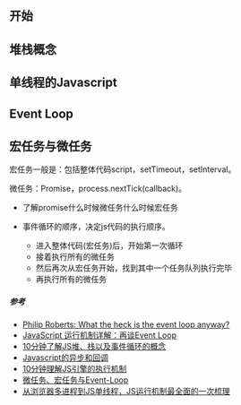 ## 开始

## 堆栈概念

## 单线程的Javascript

## Event Loop


## 宏任务与微任务

宏任务一般是：包括整体代码script，setTimeout，setInterval。

微任务：Promise，process.nextTick(callback)。

- 了解promise什么时候微任务什么时候宏任务

- 事件循环的顺序，决定js代码的执行顺序。
  + 进入整体代码(宏任务)后，开始第一次循环
  + 接着执行所有的微任务
  + 然后再次从宏任务开始，找到其中一个任务队列执行完毕
  + 再执行所有的微任务

##### 参考
- [Philip Roberts: What the heck is the event loop anyway?](https://2014.jsconf.eu/speakers/philip-roberts-what-the-heck-is-the-event-loop-anyway.html)
- [JavaScript 运行机制详解：再谈Event Loop](http://www.ruanyifeng.com/blog/2014/10/event-loop.html)
- [10分钟了解JS堆、栈以及事件循环的概念](https://juejin.im/post/5b1deac06fb9a01e643e2a95#heading-17)
- [Javascript的异步和回调](https://segmentfault.com/a/1190000002999668)
- [10分钟理解JS引擎的执行机制](https://segmentfault.com/a/1190000012806637?utm_source=weekly&utm_medium=email&utm_campaign=email_weekly)
- [微任务、宏任务与Event-Loop](https://segmentfault.com/a/1190000016022069)
- [从浏览器多进程到JS单线程，JS运行机制最全面的一次梳理](https://segmentfault.com/a/1190000012925872?utm_source=weekly&utm_medium=email&utm_campaign=email_weekly)

